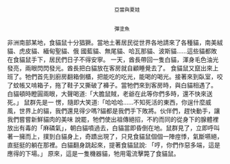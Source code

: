 
    	
									   
									   亞當與夏娃
									   
									   
									   彈塗魚
									   
									







非洲南部某地，食貓鼠十分猖獗。當地土著居民從世界各地請來了各種貓，南美絨貓、虎皮貓、緬甸聖貓、俄 國藍貓、無尾貓、哈瓦那貓、波斯貓……這些貓都敗在食貓鼠手下，居民們日子不得安寧。
一天，酋長帶回一隻白貓，渾身毛色油光發亮，兩眼閃閃發光。酋長把白貓放在客房就自顧睡覺去了。
食貓鼠又竄出來上班了。牠們首先到廚房翻箱倒櫃，把能吃的吃光，能喝的喝光。接著來到臥室，咬了蚊帳又啃箱子，拖了鞋子又撕破了褲子。當牠們來到客房時，與白貓相遇了。
白貓頓時瞪圓兩眼，大聲喝道:「大膽鼠賊，老爺在此等你們多時，還不快來送死。」
鼠群先是一 愣，隨即大笑道:「哈哈哈……不知死活的東西，你逞什麼威風，世界上的貓，我們還見得少嗎?貓都是我們手下敗將。伙伴們，趕快動手，讓我們嘗嘗新鮮貓肉的美味 說罷，牠們使出祖傳絕招，不約而同的從身下的腺體裡放出有毒的「麻磷氣」，朝白貓噴過去，白貓當即昏倒在地。鼠群見了，立即呼叫著一擁而上，撲到白貓身上，奇蹟出現了，只見食貓鼠個個一陣痙悸，氣斷嚥絕，直挺挺的躺在那裡。白貓翻身跳起來，提著食貓鼠說:
「哼，你們作惡多端，這是應得的下場。」
原來，這是一隻機器貓，牠用電流擊斃了食貓鼠。









    